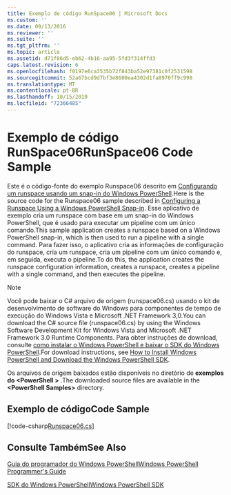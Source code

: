 ```yaml
---
title: Exemplo de código RunSpace06 | Microsoft Docs
ms.custom: ''
ms.date: 09/13/2016
ms.reviewer: ''
ms.suite: ''
ms.tgt_pltfrm: ''
ms.topic: article
ms.assetid: d71f86d5-eb62-4b16-aa95-5fd3f314ffd3
caps.latest.revision: 6
ms.openlocfilehash: f0197e6ca3535b72f843ba52e97381c0f2531598
ms.sourcegitcommit: 52a67bcd9d7bf3e8600ea4302d1fa8970ff9c998
ms.translationtype: MT
ms.contentlocale: pt-BR
ms.lasthandoff: 10/15/2019
ms.locfileid: "72366485"
---
```

# <a name="runspace06-code-sample"></a><span data-ttu-id="e66f4-102">Exemplo de código RunSpace06</span><span class="sxs-lookup"><span data-stu-id="e66f4-102">RunSpace06 Code Sample</span></span>

<span data-ttu-id="e66f4-103">Este é o código-fonte do exemplo Runspace06 descrito em [Configurando um runspace usando um snap-in do Windows PowerShell](https://msdn.microsoft.com/en-us/a7289ee8-9732-49ee-91c7-d533e9538b83).</span><span class="sxs-lookup"><span data-stu-id="e66f4-103">Here is the source code for the Runspace06 sample described in [Configuring a Runspace Using a Windows PowerShell Snap-in](https://msdn.microsoft.com/en-us/a7289ee8-9732-49ee-91c7-d533e9538b83).</span></span> <span data-ttu-id="e66f4-104">Esse aplicativo de exemplo cria um runspace com base em um snap-in do Windows PowerShell, que é usado para executar um pipeline com um único comando.</span><span class="sxs-lookup"><span data-stu-id="e66f4-104">This sample application creates a runspace based on a Windows PowerShell snap-in, which is then used to run a pipeline with a single command.</span></span> <span data-ttu-id="e66f4-105">Para fazer isso, o aplicativo cria as informações de configuração do runspace, cria um runspace, cria um pipeline com um único comando e, em seguida, executa o pipeline.</span><span class="sxs-lookup"><span data-stu-id="e66f4-105">To do this, the application creates the runspace configuration information, creates a runspace, creates a pipeline with a single command, and then executes the pipeline.</span></span>

> [!NOTE]
> <span data-ttu-id="e66f4-106">Você pode baixar o C# arquivo de origem (runspace06.cs) usando o kit de desenvolvimento de software do Windows para componentes de tempo de execução do Windows Vista e Microsoft .NET Framework 3,0.</span><span class="sxs-lookup"><span data-stu-id="e66f4-106">You can download the C# source file (runspace06.cs) by using the Windows Software Development Kit for Windows Vista and Microsoft .NET Framework 3.0 Runtime Components.</span></span> <span data-ttu-id="e66f4-107">Para obter instruções de download, consulte [como instalar o Windows PowerShell e baixar o SDK do Windows PowerShell](/powershell/developer/installing-the-windows-powershell-sdk).</span><span class="sxs-lookup"><span data-stu-id="e66f4-107">For download instructions, see [How to Install Windows PowerShell and Download the Windows PowerShell SDK](/powershell/developer/installing-the-windows-powershell-sdk).</span></span>
>
> <span data-ttu-id="e66f4-108">Os arquivos de origem baixados estão disponíveis no diretório de **exemplos do \<PowerShell >** .</span><span class="sxs-lookup"><span data-stu-id="e66f4-108">The downloaded source files are available in the **\<PowerShell Samples>** directory.</span></span>

## <a name="code-sample"></a><span data-ttu-id="e66f4-109">Exemplo de código</span><span class="sxs-lookup"><span data-stu-id="e66f4-109">Code Sample</span></span>

[!code-csharp[Runspace06.cs](../../../../powershell-sdk-samples/SDK-2.0/csharp/Runspace06/Runspace06.cs#L11-L85 "Runspace06.cs")]

## <a name="see-also"></a><span data-ttu-id="e66f4-110">Consulte Também</span><span class="sxs-lookup"><span data-stu-id="e66f4-110">See Also</span></span>

[<span data-ttu-id="e66f4-111">Guia do programador do Windows PowerShell</span><span class="sxs-lookup"><span data-stu-id="e66f4-111">Windows PowerShell Programmer's Guide</span></span>](./windows-powershell-programmer-s-guide.md)

[<span data-ttu-id="e66f4-112">SDK do Windows PowerShell</span><span class="sxs-lookup"><span data-stu-id="e66f4-112">Windows PowerShell SDK</span></span>](../windows-powershell-reference.md)
